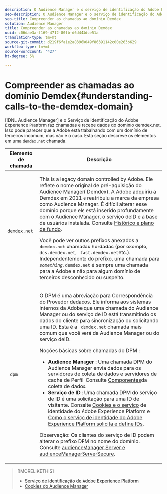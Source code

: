 ```yaml
---
description: O Audience Manager e o serviço de identificação do Adobe Experience Platform fazem chamadas e recebem dados do domínio demdex.net. Isso pode parecer que a Adobe está trabalhando com um domínio de terceiros incomum, mas não é o caso. Esta seção descreve os elementos em uma chamada demdex.net.
seo-description: O Audience Manager e o serviço de identificação do Adobe Experience Platform fazem chamadas e recebem dados do domínio demdex.net. Isso pode parecer que a Adobe está trabalhando com um domínio de terceiros incomum, mas não é o caso. Esta seção descreve os elementos em uma chamada demdex.net.
seo-title: Compreender as chamadas ao domínio Demdex
solution: Audience Manager
title: Compreender as chamadas ao domínio Demdex
uuid: c06dae3a-f169-4712-80fb-d6d448dce51a
translation-type: tm+mt
source-git-commit: d219f6fa1e2a8396b049f86391142c00e263b629
workflow-type: tm+mt
source-wordcount: '427'
ht-degree: 5%

---
```



# Compreender as chamadas ao domínio Demdex{#understanding-calls-to-the-demdex-domain}

[!DNL Audience Manager] e o Serviço de identificação do Adobe Experience Platform faz chamadas e recebe dados do domínio demdex.net. Isso pode parecer que a Adobe está trabalhando com um domínio de terceiros incomum, mas não é o caso. Esta seção descreve os elementos em uma `demdex.net` chamada.

<table id="table_B846CBEDDA4C4AD19416F7C27FC325C6"> 
 <thead> 
  <tr> 
   <th colname="col1" class="entry"> Elemento de chamada </th> 
   <th colname="col2" class="entry"> Descrição </th> 
  </tr> 
 </thead>
 <tbody> 
  <tr> 
   <td colname="col1"> <p> <code> demdex.net</code> </p> </td> 
   <td colname="col2"> <p>This is a legacy domain controlled by <span class="keyword"> Adobe</span>. Ele reflete o nome original de pré-aquisição do <span class="keyword"> Audience Manager</span>(<span class="keyword"> Demdex</span>). <span class="keyword"> A Adobe</span> adquiriu a <span class="keyword"> Demdex</span> em 2011 e reatribuiu a marca da empresa como <span class="keyword"> Audience Manager</span>. É difícil alterar esse domínio porque ele está inserido profundamente com o <span class="keyword"> Audience Manager</span>, o serviço <span class="wintitle"> de</span>ID e a base de usuários instalada. Consulte <a href="../overview/aam-overview.md#history-and-background"> Histórico e plano de fundo</a>. </p> <p>Você pode ver outros prefixos anexados a <code> demdex.net</code> chamadas herdadas (por exemplo, <code> dcs.demdex.net</code>, <code> fast.demdex.net</code>etc.). Independentemente do prefixo, uma chamada para <code><i>something</i>.demdex.net</code> é sempre uma chamada para a <span class="keyword"> Adobe</span> e não para algum domínio de terceiros desconhecido ou suspeito. </p> </td> 
  </tr> 
  <tr> 
   <td colname="col1"> <p> <code> dpm</code> </p> </td> 
   <td colname="col2"> <p><span class="wintitle"> O DPM</span> é uma abreviação para Correspondência <span class="wintitle"> do Provedor de</span>dados. Ele informa aos sistemas internos da Adobe <span class="keyword"> que uma chamada do</span> Audience Manager <span class="keyword"> ou do serviço</span> de <span class="wintitle"></span> ID está transmitindo os dados do cliente para sincronização ou solicitando uma ID. Esta é a <code> demdex.net</code> chamada mais comum que você verá da <span class="keyword"> Audience Manager</span> ou do serviço <span class="wintitle"> de</span>ID. </p> <p><span class="wintitle"> Noções básicas sobre chamadas do DPM</span> : </p> <p> 
     <ul id="ul_44023BB060774518BE414EE10820C141"> 
      <li id="li_0F94D1988A6944BA885FD40AB26FC49F"> <b> <span class="keyword"> Audience Manager</span> </b>: Uma chamada <span class="wintitle"> DPM</span> do <span class="keyword"> Audience Manager</span> envia dados para os servidores <span class="wintitle"> de coleta de dados e servidores</span> de cache de <span class="wintitle"></span>Perfil. Consulte <a href="../reference/system-components/components-data-collection.md"> Componentes</a>da coleta de dados. </li> 
      <li id="li_5A7EA9EE16EE4D828F0A24AE2B969122"> <b> <span class="wintitle"> Serviço</span> de ID </b>: Uma chamada <span class="wintitle"> DPM</span> do serviço <span class="wintitle"> de</span> ID é uma solicitação para uma ID de visitante. Consulte <a href="https://docs.adobe.com/content/help/en/id-service/using/intro/cookies.html" format="https" scope="external"> Cookies e o serviço</a> de identidade do Adobe Experience Platform e <a href="https://docs.adobe.com/content/help/en/id-service/using/intro/id-request.html" format="https" scope="external"> Como o serviço de identidade do Adobe Experience Platform solicita e define IDs</a>. </li> 
     </ul> </p> <p> <p>Observação:  <span class="wintitle"> Os clientes do serviço</span> de ID podem alterar o prefixo <span class="wintitle"> DPM</span> no nome do domínio. Consulte <a href="https://docs.adobe.com/content/help/en/id-service/using/id-service-api/configurations/subdomain-config.html" format="https" scope="external"> audienceManager Server e audienceManagerServerSecure</a>. </p> </p> </td> 
  </tr> 
 </tbody> 
</table>

>[!MORELIKETHIS]
>
>* [Serviço de identificação de Adobe Experience Platform](https://docs.adobe.com/content/help/en/id-service/using/home.html)
>* [Cookies do Audience Manager](https://docs.adobe.com/content/help/en/core-services/interface/ec-cookies/cookies-am.html)

